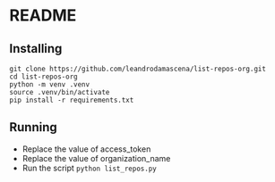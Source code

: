 # README

## Installing

```
git clone https://github.com/leandrodamascena/list-repos-org.git
cd list-repos-org
python -m venv .venv
source .venv/bin/activate
pip install -r requirements.txt
```

## Running

- Replace the value of access_token
- Replace the value of organization_name
- Run the script ```python list_repos.py```

